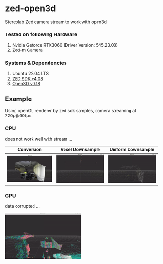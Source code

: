 # zed-open3d
Stereolab Zed camera stream to work with open3d


### Tested on following Hardware
1. Nvidia Geforce RTX3060 (Driver Version: 545.23.08)
2. Zed-m Camera

### Systems & Dependencies
1. Ubuntu 22.04 LTS
2. [ZED SDK v4.08](https://www.stereolabs.com/developers/release#82af3640d775)
3. [Open3D v0.18](https://www.open3d.org/docs/release/compilation.html#compilation)

## Example
Using openGL renderer by zed sdk samples, camera streaming at 720p@60fps

### CPU

does not work well with stream ... 

| Conversion      | Voxel Downsample     | Uniform Downsample      |
|---------------|---------------|---------------|
| ![cpu](./img/cpu.gif) | ![vds](./img/cpu_voxel_downsample.gif) | ![uds](./img/cpu_uniform_downsample.gif) |


### GPU

data corrupted ...

<img src="./img/gpu.gif" alt="gpu" width="250"/>
